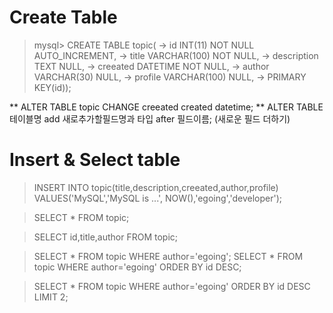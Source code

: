 # Create Table

> mysql> CREATE TABLE topic(
>    ->   id INT(11) NOT NULL AUTO_INCREMENT,
>    ->   title VARCHAR(100) NOT NULL,
>    ->   description TEXT NULL,
>    ->   creeated DATETIME NOT NULL,
>    ->   author VARCHAR(30) NULL,
>    ->   profile VARCHAR(100) NULL,
>    ->   PRIMARY KEY(id));

** ALTER TABLE topic CHANGE creeated created datetime;
** ALTER TABLE 테이블명 add 새로추가할필드명과 타입 after 필드이름; (새로운 필드 더하기)


# Insert & Select table

> INSERT INTO topic(title,description,creeated,author,profile) VALUES('MySQL','MySQL is ...', NOW(),'egoing','developer');

> SELECT * FROM topic;

> SELECT id,title,author FROM topic;

> SELECT * FROM topic WHERE author='egoing';
> SELECT * FROM topic WHERE author='egoing' ORDER BY id DESC;

> SELECT * FROM topic WHERE author='egoing' ORDER BY id DESC LIMIT 2;
> 
